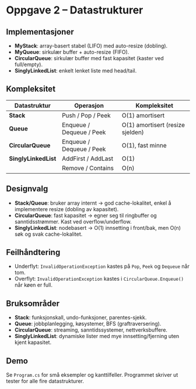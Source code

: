 # Oppgave 2 – Datastrukturer

## Implementasjoner
- **MyStack<T>**: array-basert stabel (LIFO) med auto-resize (dobling).
- **MyQueue<T>**: sirkulær buffer + auto-resize (FIFO).
- **CircularQueue<T>**: sirkulær buffer med fast kapasitet (kaster ved full/empty).
- **SinglyLinkedList<T>**: enkelt lenket liste med head/tail.

## Kompleksitet
| Datastruktur        | Operasjon                | Kompleksitet |
|---------------------|--------------------------|--------------|
| **Stack**           | Push / Pop / Peek        | O(1) amortisert |
| **Queue**           | Enqueue / Dequeue / Peek | O(1) amortisert (resize sjelden) |
| **CircularQueue**   | Enqueue / Dequeue / Peek | O(1), fast minne |
| **SinglyLinkedList**| AddFirst / AddLast       | O(1) |
|                     | Remove / Contains        | O(n) |

## Designvalg
- **Stack/Queue**: bruker array internt → god cache-lokalitet, enkel å implementere resize (dobling av kapasitet).
- **CircularQueue**: fast kapasitet → egner seg til ringbuffer og sanntidsstrømmer. Kast ved overflow/underflow.
- **SinglyLinkedList**: nodebasert → O(1) innsetting i front/bak, men O(n) søk og svak cache-lokalitet.

## Feilhåndtering
- Underflyt: `InvalidOperationException` kastes på `Pop`, `Peek` og `Dequeue` når tom.
- Overflyt: `InvalidOperationException` kastes i `CircularQueue.Enqueue()` når køen er full.

## Bruksområder
- **Stack**: funksjonskall, undo-funksjoner, parentes-sjekk.
- **Queue**: jobbplanlegging, køsystemer, BFS (graftraversering).
- **CircularQueue**: streaming, sanntidssystemer, nettverksbuffere.
- **SinglyLinkedList**: dynamiske lister med mye innsetting/fjerning uten kjent kapasitet.

## Demo
Se `Program.cs` for små eksempler og kanttilfeller. Programmet skriver ut tester for alle fire datastrukturer.